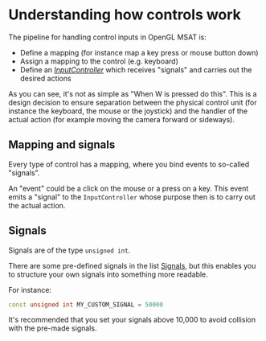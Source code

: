 # Understanding how controls work

The pipeline for handling control inputs in OpenGL MSAT is:

- Define a mapping (for instance map a key press or mouse button down)
- Assign a mapping to the control (e.g. keyboard)
- Define an _[InputController](input-controller.md)_ which receives "signals" and carries out the desired actions

As you can see, it's not as simple as "When W is pressed do this". This is a design decision to ensure
separation between the physical control unit (for instance the keyboard, the mouse or the joystick) and
the handler of the actual action (for example moving the camera forward or sideways).

## Mapping and signals

Every type of control has a mapping, where you bind events to so-called "signals".

An "event" could be a click on the mouse or a press on a key. This event emits a "signal"
to the ``InputController`` whose purpose then is to carry out the actual action.

## Signals
Signals are of the type ``unsigned int``.

There are some pre-defined signals in the list [Signals](../lists/signals.md),
but this enables you to structure your own signals into something more readable.

For instance:

````c++
const unsigned int MY_CUSTOM_SIGNAL = 50000
````

It's recommended that you set your signals above 10,000 to avoid
collision with the pre-made signals.

